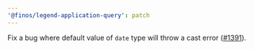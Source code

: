 ```yaml
---
'@finos/legend-application-query': patch
---
```


Fix a bug where default value of `date` type will throw a cast error ([#1391](https://github.com/finos/legend-studio/issues/1391)).
